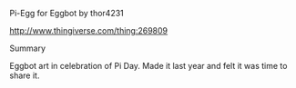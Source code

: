 Pi-Egg for Eggbot
by thor4231

http://www.thingiverse.com/thing:269809

Summary

Eggbot art in celebration of Pi Day. Made it last year and felt it was time to share it.